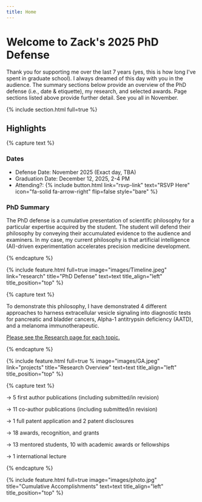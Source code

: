 ```yaml
---
title: Home
---
```


# Welcome to Zack's 2025 PhD Defense

Thank you for supporting me over the last 7 years (yes, this is how long I've spent in graduate school). I always dreamed of this day with you in the audience. The summary sections below provide an overview of the PhD defense (i.e., date & etiquette), my research, and selected awards. Page sections listed above provide further detail. See you all in November.

{% include section.html full=true %}

## Highlights

{% capture text %}

### Dates
- Defense Date: November 2025 (Exact day, TBA)
- Graduation Date: December 12, 2025, 2-4 PM
- Attending?: {% include button.html link="rsvp-link" text="RSVP Here" icon="fa-solid fa-arrow-right" flip=false style="bare" %}


### PhD Summary

The PhD defense is a cumulative presentation of scientific philosophy for a particular expertise acquired by the student. The student will defend their philosophy by conveying their accumulated evidence to the audience and examiners. In my case, my current philosophy is that artificial intelligence (AI)-driven experimentation accelerates precision medicine development.

{% endcapture %}

{% include feature.html full=true image="images/Timeline.jpeg" link="research" title="PhD Defense" text=text title_align="left" title_position="top" %}

{% capture text %}

To demonstrate this philosophy, I have demonstrated 4 different approaches to harness extracellular vesicle signaling into diagnostic tests for pancreatic and bladder cancers, Alpha-1 antitrypsin deficiency (AATD), and a melanoma immunotherapeutic. 

<u>Please see the Research page for each topic.</u>

{% endcapture %}

{% include feature.html full=true % image="images/GA.jpeg" link="projects" title="Research Overview" text=text title_align="left" title_position="top" %}

{% capture text %}

  &#8594; 5 first author publications (including submitted/in revision)
  
  &#8594; 11 co-author publications (including submitted/in revision)
  
  &#8594; 1 full patent application and 2 patent disclosures
  
  &#8594; 18 awards, recognition, and grants
  
  &#8594; 13 mentored students, 10 with academic awards or fellowships
  
  &#8594; 1 international lecture

{% endcapture %}

{% include feature.html full=true image="images/photo.jpg" title="Cumulative Accomplishments" text=text title_align="left" title_position="top" %}
